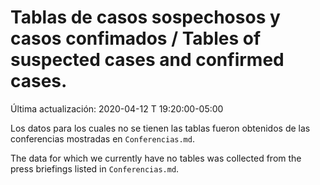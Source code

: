 # Tablas de casos sospechosos y casos confimados / Tables of suspected cases and confirmed cases.

Última actualización: 2020-04-12 T 19:20:00-05:00

Los datos para los cuales no se tienen las tablas fueron obtenidos de las conferencias mostradas en ```Conferencias.md```.

The data for which we currently have no tables was collected from the press briefings listed in ```Conferencias.md```.
